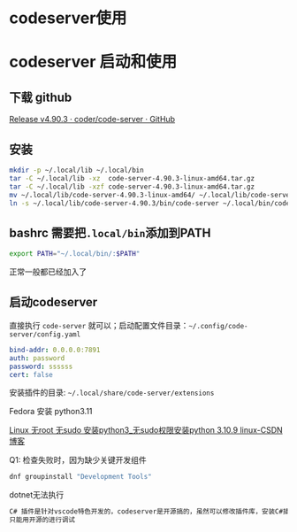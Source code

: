 # codeserver使用

# codeserver 启动和使用

## 下载 github

[Release v4.90.3 · coder/code-server · GitHub](https://github.com/coder/code-server/releases/tag/v4.90.3)

## 安装

```bash
mkdir -p ~/.local/lib ~/.local/bin
tar -C ~/.local/lib -xz  code-server-4.90.3-linux-amd64.tar.gz
tar -C ~/.local/lib -xzf code-server-4.90.3-linux-amd64.tar.gz
mv ~/.local/lib/code-server-4.90.3-linux-amd64/ ~/.local/lib/code-server-4.90.3
ln -s ~/.local/lib/code-server-4.90.3/bin/code-server ~/.local/bin/code-server
```

## bashrc 需要把`.local/bin`添加到PATH

```bash
export PATH="~/.local/bin/:$PATH"
```

正常一般都已经加入了

## 启动codeserver

直接执行 `code-server`  就可以；启动配置文件目录：`~/.config/code-server/config.yaml`

```yaml
bind-addr: 0.0.0.0:7891
auth: password
password: ssssss
cert: false
```

安装插件的目录: `~/.local/share/code-server/extensions`

Fedora 安装 python3.11

[Linux 无root 无sudo 安装python3_无sudo权限安装python 3.10.9 linux-CSDN博客](https://blog.csdn.net/qq_36303832/article/details/119090299#:~:text=Linux%20%E6%97%A0root%20%E6%97%A0sudo%20%E5%AE%89%E8%A3%85python3)

Q1: 检查失败时，因为缺少关键开发组件

```bash
dnf groupinstall "Development Tools"
```

dotnet无法执行

```bash
C# 插件是针对vscode特色开发的，codeserver是开源搞的，虽然可以修改插件库，安装C#插件，但是无法使用官方调试。
只能用开源的进行调试
```
